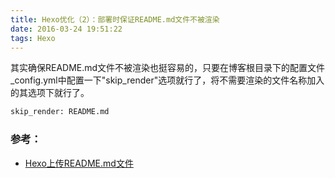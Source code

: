 ```yaml
---
title: Hexo优化（2）：部署时保证README.md文件不被渲染
date: 2016-03-24 19:51:22
tags: Hexo
---
```


其实确保README.md文件不被渲染也挺容易的，只要在博客根目录下的配置文件_config.yml中配置一下"skip_render"选项就行了，将不需要渲染的文件名称加入的其选项下就行了。

```bash
skip_render: README.md
```

### 参考：
* [Hexo上传README.md文件](http://starsky.gitcafe.io/2015/12/31/Hexo%E4%B8%8A%E4%BC%A0README.md%E6%96%87%E4%BB%B6/)

